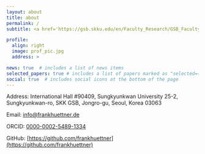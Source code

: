 ```yaml
---
layout: about
title: about
permalink: /
subtitle: <a href='https://gsb.skku.edu/en/Faculty_Research/GSB_Faculty.do?mode=view&articleNo=72479'>Assistant Professor of Decision Sciences at SKK GSB</a>

profile:
  align: right
  image: prof_pic.jpg
  address: >

news: true  # includes a list of news items
selected_papers: true # includes a list of papers marked as "selected={true}"
social: true  # includes social icons at the bottom of the page
---
```


Address: International Hall #90409,
Sungkyunkwan University  25-2, Sungkyunkwan-ro, SKK GSB,
Jongro-gu, Seoul, Korea 03063

Email: info@frankhuettner.de

ORCID: [0000-0002-5489-1334](https://orcid.org/0000-0002-5489-1334)

GitHub: [https://github.com/frankhuettner](https://github.com/frankhuettner)

